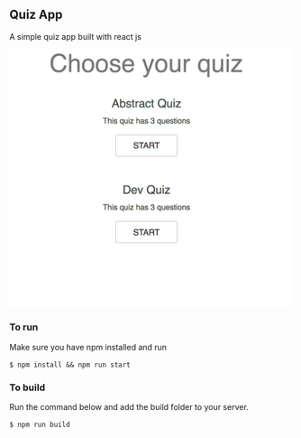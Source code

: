 ## Quiz App
A simple quiz app built with react js

<p align="center">
  <img src="screenshots/image.png">
</p>


### To run
Make sure you have npm installed and run

```
$ npm install && npm run start
```
### To build
Run the command below and add the build folder to your server.

```
$ npm run build
```